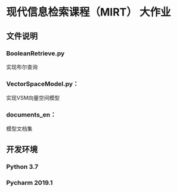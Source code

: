 # 现代信息检索课程（MIRT） 大作业
## 文件说明
### BooleanRetrieve.py
实现布尔查询
### VectorSpaceModel.py：
实现VSM向量空间模型
### documents_en：
模型文档集
## 开发环境
### Python 3.7
### Pycharm 2019.1
